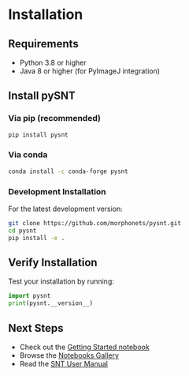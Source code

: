 # Installation

## Requirements

- Python 3.8 or higher
- Java 8 or higher (for PyImageJ integration)

## Install pySNT

### Via pip (recommended)

```bash
pip install pysnt
```

### Via conda

```bash
conda install -c conda-forge pysnt
```

### Development Installation

For the latest development version:

```bash
git clone https://github.com/morphonets/pysnt.git
cd pysnt
pip install -e .
```

## Verify Installation

Test your installation by running:

```python
import pysnt
print(pysnt.__version__)
```

## Next Steps

- Check out the [Getting Started notebook](notebooks/1_overview.ipynb)
- Browse the [Notebooks Gallery](notebooks/index.md)
- Read the [SNT User Manual](https://imagej.net/plugins/snt/)